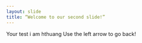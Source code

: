 ```yaml
---
layout: slide
title: “Welcome to our second slide!”
---
```

Your test i am hthuang
Use the left arrow to go back!
